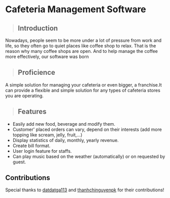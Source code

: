 # Cafeteria Management Software



> ## Introduction

Nowadays, people seem to be more under a lot of pressure from work and life, so they often go to quiet places like coffee shop to relax. That is the reason why many coffee shops are open. And to help manage the coffee more effectively, our software was born  

> ## Proficience
A simple solution for managing your cafeteria or even bigger, a franchise.It can provide a flexible and simple solution for any types of cafeteria stores you are operating.  

> ## Features
- Easily add new food, beverage and modify them.  
- Customer' placed orders can vary, depend on their interests (add more topping like scream, jelly, fruit,...)
- Display statistics of daily, monthly, yearly revenue. 
- Create bill format.
- User login feature for staffs.
- Can play music based on the weather (automatically) or on requested by guest.

## Contributions
Special thanks to [datdatga113](https://github.com/datdatga113) and [thanhchinguyenpk](https://github.com/thanhchinguyenpk) for their contributions!


